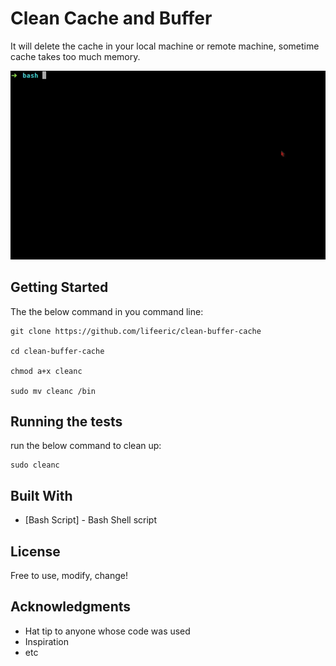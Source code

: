 # Clean Cache and Buffer 

It will delete the cache in your local machine or remote machine, sometime cache takes too much memory.

![image](./cleanc.gif)

## Getting Started

The the below command in you command line:

```
git clone https://github.com/lifeeric/clean-buffer-cache

cd clean-buffer-cache

chmod a+x cleanc

sudo mv cleanc /bin

```

## Running the tests

run the below command to clean up:

```
sudo cleanc
```


## Built With

* [Bash Script] - Bash Shell script

## License

Free to use, modify, change!

## Acknowledgments

* Hat tip to anyone whose code was used
* Inspiration
* etc

